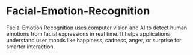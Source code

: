 # Facial-Emotion-Recognition
Facial Emotion Recognition uses computer vision and AI to detect human emotions from facial expressions in real time. It helps applications understand user moods like happiness, sadness, anger, or surprise for smarter interaction.
